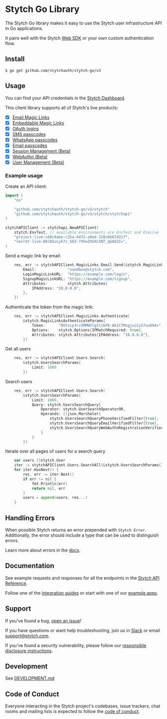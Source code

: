 # Stytch Go Library

The Stytch Go library makes it easy to use the Stytch user infrastructure API in Go applications.

It pairs well with the Stytch [Web SDK](https://www.npmjs.com/package/@stytch/stytch-js) or your own custom authentication flow.

## Install

```console
$ go get github.com/stytchauth/stytch-go/v3
```

## Usage

You can find your API credentials in the [Stytch Dashboard](https://stytch.com/dashboard/api-keys).

This client library supports all of Stytch's live products:
  - [x] [Email Magic Links](https://stytch.com/docs/api/send-by-email)
  - [x] [Embeddable Magic Links](https://stytch.com/docs/api/create-magic-link-overview)
  - [x] [OAuth logins](https://stytch.com/docs/api/oauth-overview)
  - [x] [SMS passcodes](https://stytch.com/docs/api/send-otp-by-sms)
  - [x] [WhatsApp passcodes](https://stytch.com/docs/api/whatsapp-send)
  - [x] [Email passcodes](https://stytch.com/docs/api/send-otp-by-email)
  - [x] [Session Management (Beta)](https://stytch.com/docs/api/sessions-overview)
  - [x] [WebAuthn (Beta)](https://stytch.com/docs/api/webauthn-overview)
  - [x] [User Management (Beta)](https://stytch.com/docs/api/users)

### Example usage
Create an API client:
```go
import (
	"os"

	"github.com/stytchauth/stytch-go/v3/stytch"
	"github.com/stytchauth/stytch-go/v3/stytch/stytchapi"
)

stytchAPIClient := stytchapi.NewAPIClient(
	stytch.EnvTest, // available environments are EnvTest and EnvLive
	"project-live-c60c0abe-c25a-4472-a9ed-320c6667d317",
	"secret-live-80JASucyk7z_G8Z-7dVwZVGXL5NT_qGAQ2I=",
)
```

Send a magic link by email:
```go
	res, err := stytchAPIClient.MagicLinks.Email.Send(&stytch.MagicLinksEmailSendParams{
		Email:              "sandbox@stytch.com",
		LoginMagicLinkURL:  "https://example.com/login",
		SignupMagicLinkURL: "https://example.com/signup",
		Attributes:         stytch.Attributes{
			IPAddress: "10.0.0.0",
		},
    })
```

Authenticate the token from the magic link:
```go
	res, err := stytchAPIClient.MagicLinks.Authenticate(
		&stytch.MagicLinksAuthenticateParams{
			Token:      "DOYoip3rvIMMW5lgItikFK-Ak1CfMsgjuiCyI7uuU94=",
			Options:    stytch.Options{IPMatchRequired: true},
			Attributes: stytch.Attributes{IPAddress: "10.0.0.0"},
		})
```

Get all users
```go
    res, err := stytchAPIClient.Users.Search(
		&stytch.UsersSearchParams{
			Limit: 1000	
		})
```

Search users
```go
	res, err := stytchAPIClient.Users.Search(
		&stytch.UsersSearchParams{
			Limit: 1000,
			Query: stytch.UsersSearchQuery{
				Operator: stytch.UserSearchOperatorOR,
				Operands: []json.Marshaler{
					stytch.UsersSearchQueryPhoneVerifiedFilter{true},
					stytch.UsersSearchQueryEmailVerifiedFilter{true},
					stytch.UsersSearchQueryWebAuthnRegistrationVerifiedFilter{true},
				}           
			}
		})
```

Iterate over all pages of users for a search query 
```go
	var users []stytch.User
	iter := stytchAPIClient.Users.SearchAll(&stytch.UsersSearchParams{})
	for iter.HasNext() {
		res, err := iter.Next()
		if err != nil {
			fmt.Println(err)
			return nil, err
		}
		users = append(users, res...)
	}
```

## Handling Errors

When possible Stytch returns an error prepended with `Stytch Error`.
Additionally, the error should include a type that can be used to distinguish errors.

Learn more about errors in the [docs](https://stytch.com/docs/api/errors).

## Documentation

See example requests and responses for all the endpoints in the [Stytch API Reference](https://stytch.com/docs/api).

Follow one of the [integration guides](https://stytch.com/docs/guides) or start with one of our [example apps](https://stytch.com/docs/example-apps).

## Support

If you've found a bug, [open an issue](https://github.com/stytchauth/stytch-go/issues/new)!

If you have questions or want help troubleshooting, join us in [Slack](https://join.slack.com/t/stytch/shared_invite/zt-nil4wo92-jApJ9Cl32cJbEd9esKkvyg) or email support@stytch.com.

If you've found a security vulnerability, please follow our [responsible disclosure instructions](https://stytch.com/docs/security).

## Development

See [DEVELOPMENT.md](DEVELOPMENT.md)

## Code of Conduct

Everyone interacting in the Stytch project's codebases, issue trackers, chat rooms and mailing lists is expected to follow the [code of conduct](CODE_OF_CONDUCT.md).
